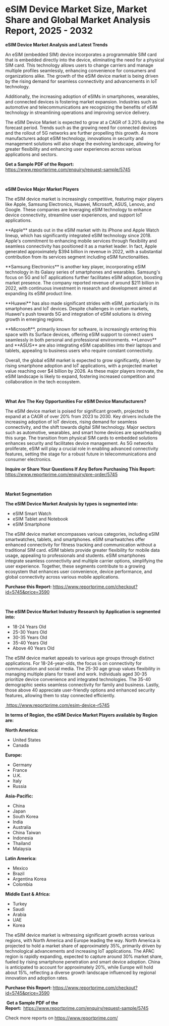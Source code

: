 <p><h1>eSIM Device Market Size, Market Share and Global Market Analysis Report, 2025 - 2032</h1></p><p><strong>eSIM Device Market Analysis and Latest Trends</strong></p>
<p><p>An eSIM (embedded SIM) device incorporates a programmable SIM card that is embedded directly into the device, eliminating the need for a physical SIM card. This technology allows users to change carriers and manage multiple profiles seamlessly, enhancing convenience for consumers and organizations alike. The growth of the eSIM device market is being driven by the rising demand for seamless connectivity and advancements in IoT technology. </p><p>Additionally, the increasing adoption of eSIMs in smartphones, wearables, and connected devices is fostering market expansion. Industries such as automotive and telecommunications are recognizing the benefits of eSIM technology in streamlining operations and improving service delivery. </p><p>The eSIM Device Market is expected to grow at a CAGR of 3.20% during the forecast period. Trends such as the growing need for connected devices and the rollout of 5G networks are further propelling this growth. As more manufacturers adopt eSIM technology, innovations in security and management solutions will also shape the evolving landscape, allowing for greater flexibility and enhancing user experiences across various applications and sectors.</p></p>
<p><strong>Get a Sample PDF of the Report:&nbsp;</strong> <a href="https://www.reportprime.com/enquiry/request-sample/5745?utm_campaign=3272&utm_medium=2&utm_source=Github&utm_content=ia&utm_term=19032025&utm_id=esim-device">https://www.reportprime.com/enquiry/request-sample/5745</a></p>
<p>&nbsp;</p>
<p><strong>eSIM Device Major Market Players</strong></p>
<p><p>The eSIM device market is increasingly competitive, featuring major players like Apple, Samsung Electronics, Huawei, Microsoft, ASUS, Lenovo, and Google. These companies are leveraging eSIM technology to enhance device connectivity, streamline user experiences, and support IoT applications.</p><p>**Apple** stands out in the eSIM market with its iPhone and Apple Watch lineup, which has significantly integrated eSIM technology since 2018. Apple's commitment to enhancing mobile services through flexibility and seamless connectivity has positioned it as a market leader. In fact, Apple generated approximately $394 billion in revenue in 2022, with a substantial contribution from its services segment including eSIM functionalities.</p><p>**Samsung Electronics** is another key player, incorporating eSIM technology in its Galaxy series of smartphones and wearables. Samsung's focus on 5G and IoT applications further facilitates eSIM adoption, boosting market presence. The company reported revenue of around $211 billion in 2022, with continuous investment in research and development aimed at expanding its eSIM product line.</p><p>**Huawei** has also made significant strides with eSIM, particularly in its smartphones and IoT devices. Despite challenges in certain markets, Huawei's push towards 5G and integration of eSIM solutions is driving growth in emerging regions.</p><p>**Microsoft**, primarily known for software, is increasingly entering this space with its Surface devices, offering eSIM support to connect users seamlessly in both personal and professional environments. **Lenovo** and **ASUS** are also integrating eSIM capabilities into their laptops and tablets, appealing to business users who require constant connectivity.</p><p>Overall, the global eSIM market is expected to grow significantly, driven by rising smartphone adoption and IoT applications, with a projected market value reaching over $4 billion by 2026. As these major players innovate, the eSIM landscape is likely to expand, fostering increased competition and collaboration in the tech ecosystem.</p></p>
<p>&nbsp;</p>
<p><strong>What Are The Key Opportunities For eSIM Device Manufacturers?</strong></p>
<p><p>The eSIM device market is poised for significant growth, projected to expand at a CAGR of over 20% from 2023 to 2030. Key drivers include the increasing adoption of IoT devices, rising demand for seamless connectivity, and the shift towards digital SIM technology. Major sectors such as automotive, wearables, and smart home devices are spearheading this surge. The transition from physical SIM cards to embedded solutions enhances security and facilitates device management. As 5G networks proliferate, eSIM will play a crucial role in enabling advanced connectivity features, setting the stage for a robust future in telecommunications and consumer electronics.</p></p>
<p><strong>Inquire or Share Your Questions If Any Before Purchasing This Report:</strong> <a href="https://www.reportprime.com/enquiry/pre-order/5745?utm_campaign=3272&utm_medium=2&utm_source=Github&utm_content=ia&utm_term=19032025&utm_id=esim-device">https://www.reportprime.com/enquiry/pre-order/5745</a></p>
<p>&nbsp;</p>
<p><strong>Market Segmentation</strong></p>
<p><strong>The eSIM Device Market Analysis by types is segmented into:</strong></p>
<p><ul><li>eSIM Smart Watch</li><li>eSIM Tablet and Notebook</li><li>eSIM Smartphone</li></ul></p>
<p><p>The eSIM device market encompasses various categories, including eSIM smartwatches, tablets, and smartphones. eSIM smartwatches offer enhanced connectivity for fitness tracking and communication without a traditional SIM card. eSIM tablets provide greater flexibility for mobile data usage, appealing to professionals and students. eSIM smartphones integrate seamless connectivity and multiple carrier options, simplifying the user experience. Together, these segments contribute to a growing ecosystem that enhances user convenience, device performance, and global connectivity across various mobile applications.</p></p>
<p><strong>Purchase this Report:&nbsp;</strong><a href="https://www.reportprime.com/checkout?id=5745&price=3590&utm_campaign=3272&utm_medium=2&utm_source=Github&utm_content=ia&utm_term=19032025&utm_id=esim-device">https://www.reportprime.com/checkout?id=5745&price=3590</a></p>
<p>&nbsp;</p>
<p><strong>The eSIM Device Market Industry Research by Application is segmented into:</strong></p>
<p><ul><li>18-24 Years Old</li><li>25-30 Years Old</li><li>30-35 Years Old</li><li>35-40 Years Old</li><li>Above 40 Years Old</li></ul></p>
<p><p>The eSIM device market appeals to various age groups through distinct applications. For 18-24-year-olds, the focus is on connectivity for communication and social media. The 25-30 age group values flexibility in managing multiple plans for travel and work. Individuals aged 30-35 prioritize device convenience and integrated technologies. The 35-40 demographic seeks seamless connectivity for family and business. Lastly, those above 40 appreciate user-friendly options and enhanced security features, allowing them to stay connected efficiently.</p></p>
<p><a href="https://www.reportprime.com/esim-device-r5745?utm_campaign=3272&utm_medium=2&utm_source=Github&utm_content=ia&utm_term=19032025&utm_id=esim-device">&nbsp;https://www.reportprime.com/esim-device-r5745</a></p>
<p><strong>In terms of Region, the eSIM Device Market Players available by Region are:</strong></p>
<p>
    <p> <strong> North America: </strong>
        <ul>
            <li>United States</li>
            <li>Canada</li>
        </ul>
        </p> 
    <p> <strong> Europe: </strong>
        <ul>
            <li>Germany</li>
            <li>France</li>
            <li>U.K.</li>
            <li>Italy</li>
            <li>Russia</li>
        </ul>
        </p> 
    <p> <strong> Asia-Pacific: </strong>
        <ul>
            <li>China</li>
            <li>Japan</li>
            <li>South Korea</li>
            <li>India</li>
            <li>Australia</li>
            <li>China Taiwan</li>
            <li>Indonesia</li>
            <li>Thailand</li>
            <li>Malaysia</li>
        </ul>
        </p> 
    <p> <strong> Latin America: </strong>
        <ul>
            <li>Mexico</li>
            <li>Brazil</li>
            <li>Argentina Korea</li>
            <li>Colombia</li>
        </ul>
        </p> 
    <p> <strong> Middle East & Africa: </strong>
        <ul>
            <li>Turkey</li>
            <li>Saudi</li>
            <li>Arabia</li>
            <li>UAE</li>
            <li>Korea</li>
        </ul>
    </p>
    </p>
<p><p>The eSIM device market is witnessing significant growth across various regions, with North America and Europe leading the way. North America is projected to hold a market share of approximately 35%, primarily driven by technological advancements and increasing IoT applications. The APAC region is rapidly expanding, expected to capture around 30% market share, fueled by rising smartphone penetration and smart device adoption. China is anticipated to account for approximately 20%, while Europe will hold about 15%, reflecting a diverse growth landscape influenced by regional innovation and adoption rates.</p></p>
<p><strong>Purchase this Report: </strong><a href="https://www.reportprime.com/checkout?id=5745&price=3590&utm_campaign=3272&utm_medium=2&utm_source=Github&utm_content=ia&utm_term=19032025&utm_id=esim-device">https://www.reportprime.com/checkout?id=5745&price=3590</a></p>
<p>&nbsp;<strong>Get a Sample PDF of the Report:&nbsp;&nbsp;</strong><a href="https://www.reportprime.com/enquiry/request-sample/5745?utm_campaign=3272&utm_medium=2&utm_source=Github&utm_content=ia&utm_term=19032025&utm_id=esim-device">https://www.reportprime.com/enquiry/request-sample/5745</a></p>
<p><strong></strong></p>
<p>Check more reports on <a href="https://www.reportprime.com/?utm_campaign=3272&utm_medium=2&utm_source=Github&utm_content=ia&utm_term=19032025&utm_id=esim-device">https://www.reportprime.com/</a></p>